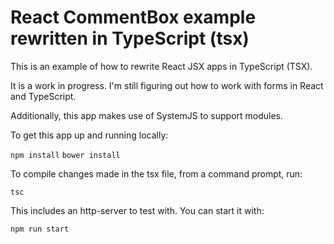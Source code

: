 # React CommentBox example rewritten in TypeScript (tsx)

This is an example of how to rewrite React JSX apps in TypeScript (TSX).

It is a work in progress.  I'm still figuring out how to work with forms in React and TypeScript.

Additionally, this app makes use of SystemJS to support modules.

To get this app up and running locally:

`npm install`
`bower install`

To compile changes made in the tsx file, from a command prompt, run:

`tsc`

This includes an http-server to test with.  You can start it with:

`npm run start`